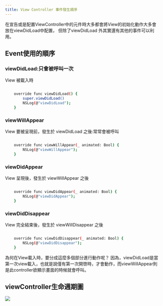 ```yaml
---
title: View Controller 事件發生順序
---
```


在宣告或是配置ViewController中的元件時大多都會將View的初始化動作大多會放在viewDidLoad中配置， 但除了viewDidLoad 外其實還有其他的事件可以利用。

## Event使用的順序

### viewDidLoad:只會被呼叫一次
View 被載入時
``` bash

    override func viewDidLoad() {
        super.viewDidLoad()
        NSLog(@"viewDidLoad");
    }

``` 


### viewWillAppear
View 要被呈現前，發生於 viewDidLoad 之後:常常會被呼叫
``` bash

    override func viewWillAppear(_ animated: Bool) {        
        NSLog(@"viewWillAppear");
    }

``` 

### viewDidAppear
View 呈現後，發生於 viewWillAppear 之後
``` bash

    override func viewDidAppear(_ animated: Bool) {  
        NSLog(@"viewDidAppear");
    }

``` 


### viewDidDisappear
View 完全結束後，發生於 viewWillDisappear 之後
``` bash 

    override func viewDidDisappear(_ animated: Bool) {  
        NSLog(@"viewDidDisappear");
    }

``` 

為何在View載入時，要分成這麼多個部分進行動作呢？
因為，viewDidLoad是當第一次view載入，也就是說僅有第一次開啓時，才會動作，而viewWillAppear則是此controller欲顯示畫面的時候就會呼叫。

## viewController生命週期圖

[![](https://image.slidesharecdn.com/iosappdevelopment-140627191613-phpapp02/95/ios-app-storybard-app-iap-23-638.jpg)](viewController生命週期)




